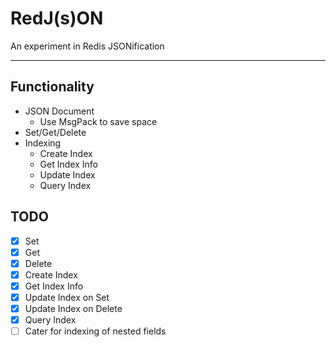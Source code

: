 # RedJ(s)ON
An experiment in Redis JSONification

----

## Functionality

* JSON Document
  * Use MsgPack to save space
* Set/Get/Delete
* Indexing
  * Create Index
  * Get Index Info
  * Update Index
  * Query Index

## TODO
- [x] Set
- [x] Get
- [x] Delete
- [x] Create Index
- [x] Get Index Info
- [x] Update Index on Set
- [x] Update Index on Delete
- [x] Query Index
- [ ] Cater for indexing of nested fields
